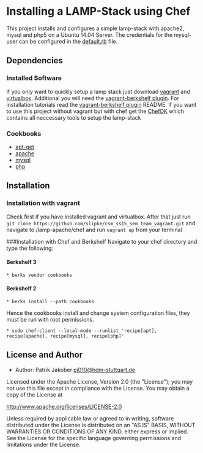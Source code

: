 # Installing a LAMP-Stack using Chef

This project installs and configures a simple lamp-stack with apache2, mysql and php5 on a Ubuntu 14.04 Server. 
The credentials for the mysql-user can be configured in the [default.rb](https://github.com/slipke/csm_ss15_sem_team_vagrant/blob/master/lamp-apache/chef/project_cookbooks/lampp/recipes/default.rb) file.

## Dependencies

### Installed Software
If you only want to quickly setup a lamp stack just download  [vagrant](https://www.vagrantup.com/) and [virtualbox](https://www.virtualbox.org/). Additional you will need the [vagrant-berkshelf plugin](https://github.com/berkshelf/vagrant-berkshelf). For installation tutorials read the [vagrant-berkshelf plugin](https://github.com/berkshelf/vagrant-berkshelf) README.
If you want to use this project without vagrant but with chef get the [ChefDK](https://downloads.chef.io/chef-dk/) which contains all neccessary tools to setup the lamp-stack

### Cookbooks
* [apt-get](https://supermarket.chef.io/cookbooks/apt)
* [apache](https://supermarket.chef.io/cookbooks/apache2)
* [mysql](https://supermarket.chef.io/cookbooks/mysql)
* [php](https://supermarket.chef.io/cookbooks/php)


## Installation

### Installation with vagrant
Check first if you have installed vagrant and virtualbox.  After that just run `git clone https://github.com/slipke/csm_ss15_sem_team_vagrant.git` and navigate to /lamp-apache/chef and run `vagrant up` from your terminal

###Installation with Chef and Berkshelf
Navigate to your chef directory and type the following:
#### Berkshelf 3
    * berks vendor cookbooks

#### Berkshelf 2
    * berks install --path cookbooks

Hence the cookbooks install and change system configuration files, they must be run with root permissions.

    * sudo chef-client --local-mode --runlist 'recipe[apt], recipe[apache], recipe[mysql], recipe[php]'


## License and Author
 * Author: Patrik Jakober pj010@hdm-stuttgart.de
 
Licensed under the Apache License, Version 2.0 (the "License"); you may not use this file except in compliance with the License. You may obtain a copy of the License at

http://www.apache.org/licenses/LICENSE-2.0

Unless required by applicable law or agreed to in writing, software distributed under the License is distributed on an "AS IS" BASIS, WITHOUT WARRANTIES OR CONDITIONS OF ANY KIND, either express or implied. See the License for the specific language governing permissions and limitations under the License.
